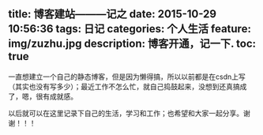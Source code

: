 title: 博客建站———记之
date: 2015-10-29 10:56:36
tags: 日记
categories: 个人生活
feature: img/zuzhu.jpg
description: 博客开通，记一下.
toc: true
---
一直想建立一个自己的静态博客，但是因为懒得搞，所以以前都是在csdn上写（其实也没有写多少）；最近工作不怎么忙，就自己捣鼓起来，没想到还真搞成了，嗯，很有成就感。

以后就可以在这里记录下自己的生活，学习和工作；也希望和大家一起分享。谢谢！！！

